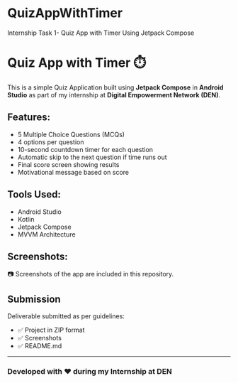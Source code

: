 # QuizAppWithTimer
Internship Task 1- Quiz App with Timer Using Jetpack Compose
# Quiz App with Timer ⏱️

This is a simple Quiz Application built using **Jetpack Compose** in **Android Studio** as part of my internship at **Digital Empowerment Network (DEN)**.

## Features:
- 5 Multiple Choice Questions (MCQs)
- 4 options per question
- 10-second countdown timer for each question
- Automatic skip to the next question if time runs out
- Final score screen showing results
- Motivational message based on score

## Tools Used:
- Android Studio
- Kotlin
- Jetpack Compose
- MVVM Architecture

## Screenshots:
📷 Screenshots of the app are included in this repository.

## Submission
Deliverable submitted as per guidelines:
- ✅ Project in ZIP format
- ✅ Screenshots
- ✅ README.md

---

### Developed with ❤️ during my Internship at DEN
